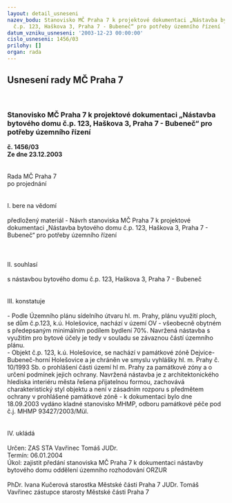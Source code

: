 ```yaml
---
layout: detail_usneseni
nazev_bodu: Stanovisko MČ Praha 7 k projektové dokumentaci „Nástavba bytového domu
  č.p. 123, Haškova 3, Praha 7 - Bubeneč“ pro potřeby územního řízení
datum_vzniku_usneseni: '2003-12-23 00:00:00'
cislo_usneseni: 1456/03
prilohy: []
organ: rada
---
```

<div id="ucUsn_pList" class="usn">
	<span><h2>Usnesení rady MČ Praha 7 </h2>
<br></span><div class="standBody">
<span><h3>Stanovisko MČ Praha 7 k projektové dokumentaci „Nástavba bytového domu č.p. 123, Haškova 3, Praha 7 - Bubeneč“ pro potřeby územního řízení</h3></span><div class="center">
		<strong>č. 1456/03</strong><br>
	</div>
<div class="center">
		<strong>Ze dne 23.12.2003</strong><br><br>
	</div>
<br>Rada MČ Praha 7<br>po projednání<br><br><br>I.	bere na vědomí<br><br> předložený materiál - Návrh stanoviska MČ Praha 7 k projektové dokumentaci „Nástavba bytového domu č.p. 123, Haškova 3, Praha 7 - Bubeneč“ pro potřeby územního řízení<br><br><br><br>II.	souhlasí <br><br>s nástavbou bytového domu č.p. 123, Haškova 3, Praha 7 - Bubeneč<br><br><br>III.	konstatuje<br><br>-  Podle Územního plánu sídelního útvaru hl. m. Prahy, plánu využití ploch, se dům č.p.123, k.ú. Holešovice, nachází v území OV - všeobecně obytném s předepsaným minimálním podílem bydlení 70%. Navržená nástavba s využitím pro bytové účely je tedy v souladu se závaznou částí územního plánu.<br>-  Objekt č.p. 123, k.ú. Holešovice, se nachází v památkové zóně Dejvice-Bubeneč-horní Holešovice a je chráněn  ve smyslu vyhlášky hl. m. Prahy č. 10/1993 Sb. o prohlášení části území hl m. Prahy za památkové zóny a o určení podmínek jejich ochrany. Navržená  nástavba je z architektonického hlediska interiéru města řešena přijatelnou formou, zachovává charakteristický styl objektu a není v zásadním rozporu s předmětem ochrany v prohlášené památkové zóně - k dokumentaci bylo dne 18.09.2003 vydáno kladné stanovisko MHMP, odboru památkové péče pod č.j. MHMP 93427/2003/Mül.<br><br><br>IV.	ukládá <br><br>Určen:	ZAS STA Vavřinec Tomáš JUDr.<br>Termín: 06.01.2004<br>Úkol:	zajistit předání stanoviska MČ Praha 7 k dokumentaci nástavby bytového domu oddělení územního rozhodování ORZUR <br>  	<br>PhDr. Ivana Kučerová starostka Městské části Praha 7	 JUDr. Tomáš Vavřinec zástupce starosty Městské části Praha 7<br>	<br><br>
</div>
</div>
